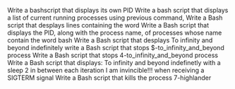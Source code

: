 Write a bashscript that displays its own PID
Write a bash script that displays a list of current running processes
using previous command, Write a Bash script that desplays lines containing the word
Write a Bash script that displays the PID, along with the process name, of processes whose name contain the word bash
Write a Bash script that desplays To infinity and beyond indefinitely
write a Bash script that stops $-to_infinity_and_beyond process
Write a Bash script that stops 4-to_infinity_and_beyond process
Write a Bash script that displays:
	To infinity and beyond indefinetly
	with a sleep 2 in between each iteration
	I am invincible!!! when receiving a SIGTERM signal
Write a Bash script that kills the process 7-highlander
